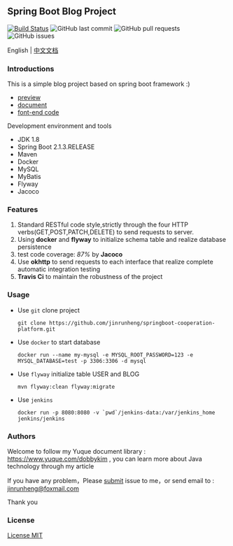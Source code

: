 ## Spring Boot Blog Project
[![Build Status](https://travis-ci.com/jinrunheng/springboot-cooperation-platform.svg?branch=master)](https://travis-ci.com/jinrunheng/springboot-cooperation-platform)
![GitHub last commit](https://img.shields.io/github/last-commit/jinrunheng/springboot-cooperation-platform?color=blue)
![GitHub pull requests](https://img.shields.io/github/issues-pr/jinrunheng/springboot-cooperation-platform?color=pink)
![GitHub issues](https://img.shields.io/github/issues/jinrunheng/springboot-cooperation-platform?color=yellow)

English | [中文文档](https://github.com/jinrunheng/springboot-cooperation-platform/blob/master/README_zh.md)

### Introductions

This is a simple blog project based on spring boot framework :)

- [preview]()
- [document](https://github.com/jinrunheng/springboot-cooperation-platform/blob/master/interface-convention.md)
- [font-end code](https://github.com/jinrunheng/vue-blog-preview)

Development environment and tools
- JDK 1.8
- Spring Boot 2.1.3.RELEASE
- Maven
- Docker
- MySQL
- MyBatis
- Flyway
- Jacoco

### Features

1. Standard RESTful code style,strictly through the four HTTP verbs(GET,POST,PATCH,DELETE) to send requests to server.
2. Using **docker** and **flyway** to initialize schema table and realize database persistence 
3. test code coverage: *87%* by **Jacoco**
4. Use **okhttp** to send requests to each interface that realize complete automatic integration testing
5. **Travis Ci** to maintain the robustness of the project
### Usage
- Use `git` clone project
    ```
    git clone https://github.com/jinrunheng/springboot-cooperation-platform.git
    ```

- Use `docker` to start database

    ```
    docker run --name my-mysql -e MYSQL_ROOT_PASSWORD=123 -e MYSQL_DATABASE=test -p 3306:3306 -d mysql
    ```
- Use `flyway` initialize table USER and BLOG
    ```
    mvn flyway:clean flyway:migrate
    ``` 
- Use `jenkins` 
    ```
    docker run -p 8080:8080 -v `pwd`/jenkins-data:/var/jenkins_home jenkins/jenkins
    ``` 
### Authors

Welcome to follow my Yuque document library : https://www.yuque.com/dobbykim , you can learn more about Java technology through my article



If you have any problem，Please [submit](https://github.com/jinrunheng/springboot-cooperation-platform/issues/new) issue to me，or send email to : jinrunheng@foxmail.com

Thank you

### License 
[License MIT](https://github.com/jinrunheng/springboot-cooperation-platform/blob/master/LICENSE) 